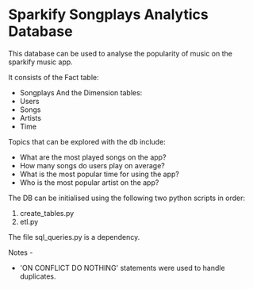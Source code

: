 # Sparkify Songplays Analytics Database

This database can be used to analyse the popularity of music on the sparkify music app.

It consists of the Fact table:
* Songplays
And the Dimension tables:
* Users
* Songs
* Artists
* Time

Topics that can be explored with the db include:
* What are the most played songs on the app?
* How many songs do users play on average?
* What is the most popular time for using the app?
* Who is the most popular artist on the app?


The DB can be initialised using the following two python scripts in order:
1. create_tables.py
2. etl.py

The file sql_queries.py is a dependency.


Notes -
* 'ON CONFLICT DO NOTHING' statements were used to handle duplicates.
